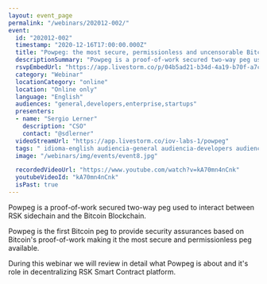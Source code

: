 ```yaml
---
layout: event_page
permalink: "/webinars/202012-002/"
event:
  id: "202012-002"
  timestamp: "2020-12-16T17:00:00.000Z"
  title: "Powpeg: the most secure, permissionless and uncensorable Bitcoin peg"
  descriptionSummary: "Powpeg is a proof-of-work secured two-way peg used to interact between RSK sidechain and the Bitcoin Blockchain. Powpeg is the first Bitcoi…"
  rsvpEmbedUrl: "https://app.livestorm.co/p/04b5ad21-b34d-4a19-b70f-a7c6eae1f21f/form"
  category: "Webinar"
  locationCategory: "online"
  location: "Online only"
  language: "English"
  audiences: "general,developers,enterprise,startups"
  presenters:
  - name: "Sergio Lerner"
    description: "CSO"
    contact: "@sdlerner"
  videoStreamUrl: "https://app.livestorm.co/iov-labs-1/powpeg"
  tags: " idioma-english audiencia-general audiencia-developers audiencia-enterprise audiencia-startups recent"
  image: "/webinars/img/events/event8.jpg"

  recordedVideoUrl: "https://www.youtube.com/watch?v=kA70mn4nCnk"
  youtubeVideoId: "kA70mn4nCnk"
  isPast: true
---
```



Powpeg is a proof-of-work secured two-way peg used to interact between RSK sidechain and the Bitcoin Blockchain.

Powpeg is the first Bitcoin peg to provide security assurances based on Bitcoin's proof-of-work making it the most secure and permissionless peg available.

During this webinar we will review in detail what Powpeg is about and it's role in decentralizing RSK Smart Contract platform.

